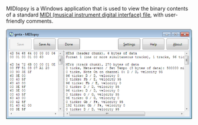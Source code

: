 MIDIopsy is a Windows application that is used to view the binary contents of a standard [MIDI (musical instrument digital interface) file](https://www.midi.org/specifications-old/item/standard-midi-files-smf), with user-friendly comments.

![screenshot](screenshot.png)

